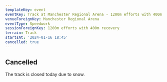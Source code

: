 ```yaml
---
templateKey: event
eventKey: Track at Manchester Regional Arena - 1200m efforts with 400m recovery
venueForeignKey: Manchester Regional Arena
eventType: Speedwork
sessionForeignKey: 1200m efforts with 400m recovery
terrain: Track
startsAt: '2024-01-16 18:45'
cancelled: true
---
```

## Cancelled

The track is closed today due to snow.
